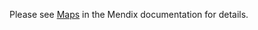 Please see [Maps](https://docs.mendix.com/appstore/widgets/maps) in the Mendix documentation for details.
